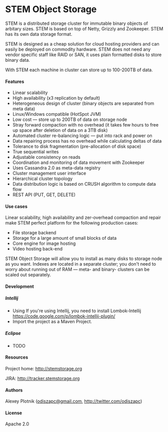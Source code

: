 # STEM Object Storage

STEM is a distributed storage cluster for immutable binary objects of arbitary sizes. STEM is based on top of Netty, Grizzly and Zookeeper. STEM has its own data storage format.

STEM is designed as a cheap solution for cloud hosting providers and can easily be deployed on commodity hardware. STEM does not need any vendor specific staff like RAID or SAN, it uses plain formatted disks to store binary data.

With STEM each machine in cluster can store up to 100-200TB of data.

#### Features
- Linear scalability
- High availability (x3 replication by default)
- Heterogeneous design of cluster (binary objects are separated from meta data)
- Linux/Windows compatible (HotSpot JVM)
- Low cost — store up to 200TB of data on storage node
- Stray forward compaction with no overhead (it takes few hours to free up space after deletion of data on a 3TB disk)
- Automated cluster re-balancing logic — put into rack and power on
- Data repairing process has no overhead while calculating deltas of data
- Tolerance to disk fragmentation (pre-allocation of disk space)
- True sequential writes
- Adjustable consistency on reads
- Coordination and monitoring of data movement with Zookeeper
- Uses Cassandra 2.0 as meta-data registry
- Cluster management user interface
- Hierarchical cluster topology
- Data distribution logic is based on CRUSH algorithm to compute data flow
- REST API (PUT, GET, DELETE)

#### Use cases
Linear scalability, high availability and zer-overhead compaction and repair make STEM perfect platform for the following production cases:
- File storage backend
- Storage for a large amount of small blocks of data
- Core engine for image hosting
- Video hosting back-end

STEM Object Storage will allow you to install as many disks to storage node as you want. Indexes are located in a separate cluster; you don't need to worry about running out of RAM — meta- and binary- clusters can be scaled out separately.

#### Development
##### Intellij
- Using  If you're using Intellij, you need to install Lombok-Intellij https://code.google.com/p/lombok-intellij-plugin/
- Import the project as a Maven Project.

##### Eclipse
- TODO

#### Resources
Project home: http://stemstorage.org

JIRA: http://tracker.stemstorage.org


#### Authors
Alexey Plotnik (odiszapc@gmail.com, http://twitter.com/odiszapc)

#### License
Apache 2.0
